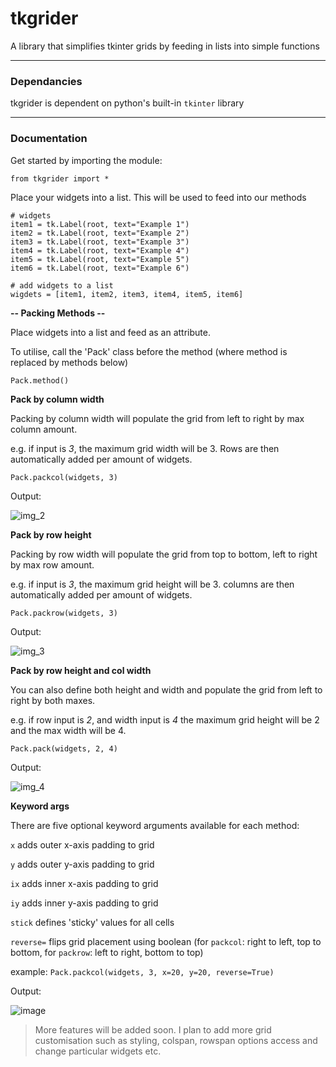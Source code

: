 # **tkgrider**
A library that simplifies tkinter grids by feeding in lists into simple functions

___

### Dependancies

tkgrider is dependent on python's built-in ```tkinter``` library
 
___

### Documentation

Get started by importing the module:

```
from tkgrider import *
```

Place your widgets into a list. This will be used to feed into our methods

```
# widgets
item1 = tk.Label(root, text="Example 1")
item2 = tk.Label(root, text="Example 2")
item3 = tk.Label(root, text="Example 3")
item4 = tk.Label(root, text="Example 4")
item5 = tk.Label(root, text="Example 5")
item6 = tk.Label(root, text="Example 6")

# add widgets to a list
wigdets = [item1, item2, item3, item4, item5, item6]
```

**-- Packing Methods --**

Place widgets into a list and feed as an attribute.

To utilise, call the 'Pack' class before the method (where method is replaced by methods below)
```
Pack.method()
```

**Pack by column width**

Packing by column width will populate the grid from left to right by max column amount.

e.g. if input is _3_, the maximum grid width will be 3. Rows are then automatically added per amount of widgets.

```
Pack.packcol(widgets, 3)
```
Output:

![img_2](https://github.com/oivalian/tkgrider/assets/109859213/1ce5f96c-65f5-448e-8d9d-c1e9e0c6c04f)

**Pack by row height**

Packing by row width will populate the grid from top to bottom, left to right by max row amount.

e.g. if input is _3_, the maximum grid height will be 3. columns are then automatically added per amount of widgets.

```
Pack.packrow(widgets, 3)
```
Output:

![img_3](https://github.com/oivalian/tkgrider/assets/109859213/8b58e207-f148-4c2d-91ef-2667112c68bc)

**Pack by row height and col width**

You can also define both height and width and populate the grid from left to right by both maxes.

e.g. if row input is _2_, and width input is _4_ the maximum grid height will be 2 and the max width will be 4.

```
Pack.pack(widgets, 2, 4)
```
Output:

![img_4](https://github.com/oivalian/tkgrider/assets/109859213/c6774543-0acd-4223-8bdd-9bac70c090ef)

**Keyword args**

There are five optional keyword arguments available for each method:

```x``` adds outer x-axis padding to grid

```y``` adds outer y-axis padding to grid

```ix``` adds inner x-axis padding to grid

```iy``` adds inner y-axis padding to grid

```stick``` defines 'sticky' values for all cells

```reverse=``` flips grid placement using boolean (for ```packcol```: right to left, top to bottom, for ```packrow```: left to right, bottom to top)


example:
```Pack.packcol(widgets, 3, x=20, y=20, reverse=True)```

Output:

![image](https://github.com/oivalian/tkgrider/assets/109859213/3e40b86c-8d26-4c01-a6b2-e613e1155bb9)

> More features will be added soon. I plan to add more grid customisation such as styling, colspan, rowspan options
> access and change particular widgets etc.
